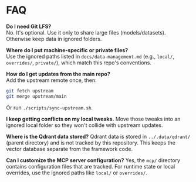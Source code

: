 # FAQ

**Do I need Git LFS?**  
No. It's optional. Use it only to share large files (models/datasets). Otherwise keep data in ignored folders.

**Where do I put machine-specific or private files?**  
Use the ignored paths listed in `docs/data-management.md` (e.g., `local/`, `overrides/`, `private/`), which match this repo's conventions.

**How do I get updates from the main repo?**  
Add the upstream remote once, then:
```bash
git fetch upstream
git merge upstream/main
```

Or run `./scripts/sync-upstream.sh`.

**I keep getting conflicts on my local tweaks.**
Move those tweaks into an ignored local folder so they won't collide with upstream updates.

**Where is the Qdrant data stored?**
Qdrant data is stored in `../.data/qdrant/` (parent directory) and is not tracked by this repository. This keeps the vector database separate from the framework code.

**Can I customize the MCP server configuration?**
Yes, the `mcp/` directory contains configuration files that are tracked. For runtime state or local overrides, use the ignored paths like `local/` or `overrides/`.
